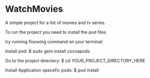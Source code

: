 # WatchMovies
A simple project for a list of movies and tv series.

To run the project you need to install the pod files

try running floowing command on your terminal:

Install pod:
$ sudo gem install cocoapods

Go to the project directory:
$ cd YOUR_PROJECT_DIRECTORY_HERE

Install Application specefic pods:
$ pod install
